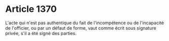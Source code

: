 # Article 1370

<p>L'acte qui n'est pas authentique du fait de l'incompétence ou de l'incapacité de l'officier, ou par un défaut de forme, vaut comme écrit sous signature privée, s'il a été signé des parties. </p>